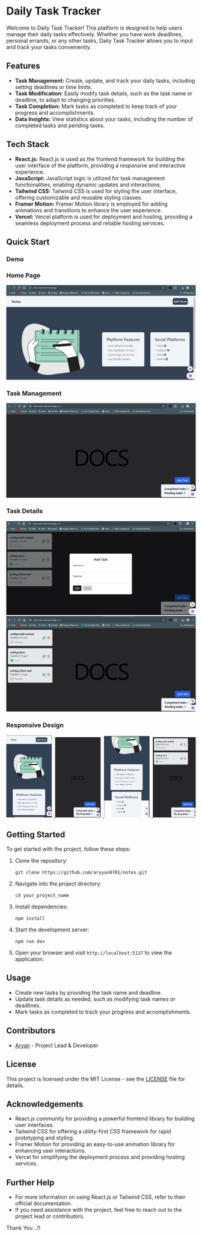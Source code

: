 # Daily Task Tracker

Welcome to Daily Task Tracker! This platform is designed to help users manage their daily tasks effectively. Whether you have work deadlines, personal errands, or any other tasks, Daily Task Tracker allows you to input and track your tasks conveniently.

## Features

- **Task Management:** Create, update, and track your daily tasks, including setting deadlines or time limits.
- **Task Modification:** Easily modify task details, such as the task name or deadline, to adapt to changing priorities.
- **Task Completion:** Mark tasks as completed to keep track of your progress and accomplishments.
- **Data Insights:** View statistics about your tasks, including the number of completed tasks and pending tasks.

## Tech Stack

- **React.js:** React.js is used as the frontend framework for building the user interface of the platform, providing a responsive and interactive experience.
- **JavaScript:** JavaScript logic is utilized for task management functionalities, enabling dynamic updates and interactions.
- **Tailwind CSS:** Tailwind CSS is used for styling the user interface, offering customizable and reusable styling classes.
- **Framer Motion:** Framer Motion library is employed for adding animations and transitions to enhance the user experience.
- **Vercel:** Vercel platform is used for deployment and hosting, providing a seamless deployment process and reliable hosting services.

## Quick Start

### Demo

### Home Page
![Home Page](./public/assets/home.png)

### Task Management
![Task Management](./public/assets/notes.png)

### Task Details
![Task Details](./public/assets/notes3.png)
![Task Details](./public/assets/notes2.png)

### Responsive Design
<div style="overflow: auto; white-space: nowrap;">
  <a target="_blank" href="https://aryankadam.hashnode.dev/react-js-beginner-to-advanced">
    <img target="_blank" src="./public/assets/res.png" alt="Blogs" style="width: 24%; display: inline-block; margin-right: 1%;">
  </a>
  <a target="_blank" href="https://aryankadam.hashnode.dev/react-js-beginner-to-advanced-series-2">
    <img target="_blank" src="./public/assets/res4.png" alt="Pages" style="width: 24%; display: inline-block; margin-right: 1%;">
  </a>
  <a target="_blank" href="https://aryankadam.hashnode.dev/react-js-beginner-to-advanced">
    <img target="_blank" src="./public/assets/res3.png" alt="Blogs" style="width: 24%; display: inline-block; margin-right: 1%;">
  </a>
  <a target="_blank" href="https://aryankadam.hashnode.dev/react-js-beginner-to-advanced-series-2">
    <img target="_blank" src="./public/assets/res2.png" alt="Pages" style="width: 24%; display: inline-block;">
  </a>
</div>

## Getting Started

To get started with the project, follow these steps:

1. Clone the repository:
   ```
   git clone https://github.com/aryyan0701/notes.git
   ```
2. Navigate into the project directory:
   ```
   cd your_project_name
   ```
3. Install dependencies:
   ```
   npm install
   ```
4. Start the development server:
   ```
   npm run dev
   ```
5. Open your browser and visit `http://localhost:5137` to view the application.

## Usage

- Create new tasks by providing the task name and deadline.
- Update task details as needed, such as modifying task names or deadlines.
- Mark tasks as completed to track your progress and accomplishments.

## Contributors

- [Aryan](https://github.com/aryyan0701) - Project Lead & Developer

## License

This project is licensed under the MIT License - see the [LICENSE](LICENSE) file for details.

## Acknowledgements

- React.js community for providing a powerful frontend library for building user interfaces.
- Tailwind CSS for offering a utility-first CSS framework for rapid prototyping and styling.
- Framer Motion for providing an easy-to-use animation library for enhancing user interactions.
- Vercel for simplifying the deployment process and providing hosting services.

## Further Help

- For more information on using React.js or Tailwind CSS, refer to their official documentation.
- If you need assistance with the project, feel free to reach out to the project lead or contributors.

Thank You ..!!